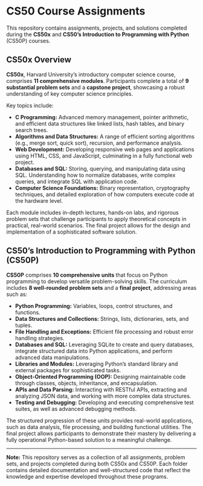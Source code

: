 # CS50 Course Assignments

This repository contains assignments, projects, and solutions completed during the **CS50x** and **CS50’s Introduction to Programming with Python** (CS50P) courses.

## CS50x Overview
**CS50x**, Harvard University’s introductory computer science course, comprises **11 comprehensive modules**. Participants complete a total of **9 substantial problem sets** and a **capstone project**, showcasing a robust understanding of key computer science principles.

Key topics include:
- **C Programming:** Advanced memory management, pointer arithmetic, and efficient data structures like linked lists, hash tables, and binary search trees.
- **Algorithms and Data Structures:** A range of efficient sorting algorithms (e.g., merge sort, quick sort), recursion, and performance analysis.
- **Web Development:** Developing responsive web pages and applications using HTML, CSS, and JavaScript, culminating in a fully functional web project.
- **Databases and SQL:** Storing, querying, and manipulating data using SQL. Understanding how to normalize databases, write complex queries, and integrate SQL with application code.
- **Computer Science Foundations:** Binary representation, cryptography techniques, and detailed exploration of how computers execute code at the hardware level.

Each module includes in-depth lectures, hands-on labs, and rigorous problem sets that challenge participants to apply theoretical concepts in practical, real-world scenarios. The final project allows for the design and implementation of a sophisticated software solution.

## CS50’s Introduction to Programming with Python (CS50P)
**CS50P** comprises **10 comprehensive units** that focus on Python programming to develop versatile problem-solving skills. The curriculum includes **8 well-rounded problem sets** and a **final project**, addressing areas such as:
- **Python Programming:** Variables, loops, control structures, and functions.
- **Data Structures and Collections:** Strings, lists, dictionaries, sets, and tuples.
- **File Handling and Exceptions:** Efficient file processing and robust error handling strategies.
- **Databases and SQL:** Leveraging SQLite to create and query databases, integrate structured data into Python applications, and perform advanced data manipulations.
- **Libraries and Modules:** Leveraging Python’s standard library and external packages for sophisticated tasks.
- **Object-Oriented Programming (OOP):** Designing maintainable code through classes, objects, inheritance, and encapsulation.
- **APIs and Data Parsing:** Interacting with RESTful APIs, extracting and analyzing JSON data, and working with more complex data structures.
- **Testing and Debugging:** Developing and executing comprehensive test suites, as well as advanced debugging methods.

The structured progression of these units provides real-world applications, such as data analysis, file processing, and building functional utilities. The final project allows participants to demonstrate their mastery by delivering a fully operational Python-based solution to a meaningful challenge.

---

**Note:** This repository serves as a collection of all assignments, problem sets, and projects completed during both CS50x and CS50P. Each folder contains detailed documentation and well-structured code that reflect the knowledge and expertise developed throughout these programs.
